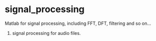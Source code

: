 # signal_processing
Matlab for signal processing, including FFT, DFT, filtering and so on...

1. signal processing for audio files.
